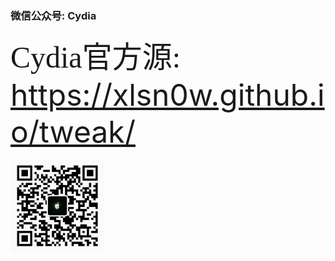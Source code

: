 ### 微信公众号: Cydia
<font font-weight=bold face="黑体" size=100>Cydia官方源:</font> 
<font size=500>https://xlsn0w.github.io/tweak/</font>

<img src="https://github.com/XLsn0w/XLsn0w/blob/XLsn0w/XLsn0w/Cydiapple.png?raw=true" alt="XLsn0w" width="150" height="150" align="bottom" />
